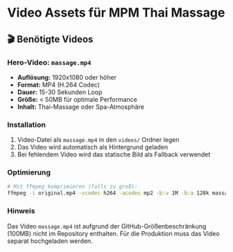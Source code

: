 # Video Assets für MPM Thai Massage

## 🎬 Benötigte Videos

### Hero-Video: `massage.mp4`
- **Auflösung:** 1920x1080 oder höher
- **Format:** MP4 (H.264 Codec)
- **Dauer:** 15-30 Sekunden Loop
- **Größe:** < 50MB für optimale Performance
- **Inhalt:** Thai-Massage oder Spa-Atmosphäre

### Installation
1. Video-Datei als `massage.mp4` in den `videos/` Ordner legen
2. Das Video wird automatisch als Hintergrund geladen
3. Bei fehlendem Video wird das statische Bild als Fallback verwendet

### Optimierung
```bash
# Mit ffmpeg komprimieren (falls zu groß):
ffmpeg -i original.mp4 -vcodec h264 -acodec mp2 -b:v 1M -b:a 128k massage.mp4
```

### Hinweis
Das Video `massage.mp4` ist aufgrund der GitHub-Größenbeschränkung (100MB) nicht im Repository enthalten. Für die Produktion muss das Video separat hochgeladen werden.